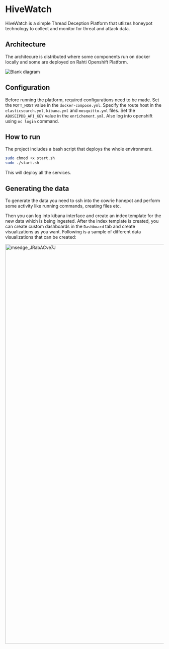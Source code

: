 # HiveWatch

HiveWatch is a simple Thread Deception Platform that utlizes honeypot technology to collect and monitor for threat and attack data.

## Architecture

The architecure is distributed where some components run on docker locally and some are deployed on Rahti Openshift Platform.

![Blank diagram](https://github.com/user-attachments/assets/a74978a4-3401-46cf-8ff3-1681e0bff248)


## Configuration

Before running the platform, required configurations need to be made. Set the `MQTT_HOST` value in the `docker-compose.yml`. Specify the route host in the `elasticsearch.yml`, `kibana.yml` and `mosquitto.yml` files. Set the `ABUSEIPDB_API_KEY` value in the `enrichement.yml`. Also log into openshift using `oc login` command.

## How to run

The project includes a bash script that deploys the whole environment. 

```bash
sudo chmod +x start.sh
sudo ./start.sh
```

This will deploy all the services.

## Generating the data

To generate the data you need to ssh into the cowrie honepot and perform some activity like running commands, creating files etc.

Then you can log into kibana interface and create an index template for the new data which is being ingested. After the index template is created, you can create custom dashboards in the `Dashboard` tab and create visualizations as you want. Following is a sample of different data visualizations that can be created:

<img width="1269" alt="msedge_JRabACve7J" src="https://github.com/user-attachments/assets/2ab49171-664e-4f37-a3aa-da4b4170518e" />

